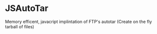 # JSAutoTar
Memory efficent, javacript implintation of FTP's autotar (Create on the fly tarball of files)
